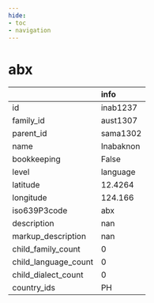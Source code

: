 ```yaml
---
hide:
- toc
- navigation
---
```

# abx
|                      | info      |
|:---------------------|:----------|
| id                   | inab1237  |
| family_id            | aust1307  |
| parent_id            | sama1302  |
| name                 | Inabaknon |
| bookkeeping          | False     |
| level                | language  |
| latitude             | 12.4264   |
| longitude            | 124.166   |
| iso639P3code         | abx       |
| description          | nan       |
| markup_description   | nan       |
| child_family_count   | 0         |
| child_language_count | 0         |
| child_dialect_count  | 0         |
| country_ids          | PH        |